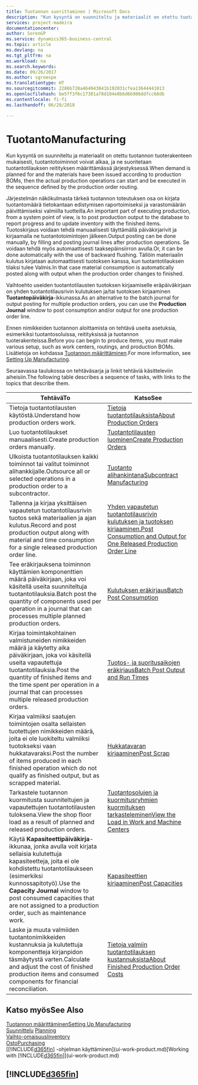 ```yaml
---
title: Tuotannon suorittaminen | Microsoft Docs
description: "Kun kysyntä on suunniteltu ja materiaalit on otettu tuotannon tuoterakenteen mukaisesti, tuotantotoiminnot voivat alkaa, ja ne suoritetaan tuotantotilauksen reitityksen määrittämässä järjestyksessä."
services: project-madeira
documentationcenter: 
author: SorenGP
ms.service: dynamics365-business-central
ms.topic: article
ms.devlang: na
ms.tgt_pltfrm: na
ms.workload: na
ms.search.keywords: 
ms.date: 09/26/2017
ms.author: sgroespe
ms.translationtype: HT
ms.sourcegitcommit: 2286b728a464943841b192031cfea13644441013
ms.openlocfilehash: be5ff3f6c17381a78d104e8b6d6b986ddfcc68db
ms.contentlocale: fi-fi
ms.lasthandoff: 06/28/2018

---
```

# <a name="manufacturing"></a><span data-ttu-id="3f637-103">Tuotanto</span><span class="sxs-lookup"><span data-stu-id="3f637-103">Manufacturing</span></span>
<span data-ttu-id="3f637-104">Kun kysyntä on suunniteltu ja materiaalit on otettu tuotannon tuoterakenteen mukaisesti, tuotantotoiminnot voivat alkaa, ja ne suoritetaan tuotantotilauksen reitityksen määrittämässä järjestyksessä.</span><span class="sxs-lookup"><span data-stu-id="3f637-104">When demand is planned for and the materials have been issued according to production BOMs, then the actual production operations can start and be executed in the sequence defined by the production order routing.</span></span>  

<span data-ttu-id="3f637-105">Järjestelmän näkökulmasta tärkeä tuotannon toteutuksen osa on kirjata tuotantomäärä tietokantaan edistymisen raportoimiseksi ja varastomäärän päivittämiseksi valmiilla tuotteilla.</span><span class="sxs-lookup"><span data-stu-id="3f637-105">An important part of executing production, from a system point of view, is to post production output to the database to report progress and to update inventory with the finished items.</span></span> <span data-ttu-id="3f637-106">Tuotoskirjaus voidaan tehdä manuaalisesti täyttämällä päiväkirjarivit ja kirjaamalla ne tuotantotoimintojen jälkeen.</span><span class="sxs-lookup"><span data-stu-id="3f637-106">Output posting can be done manually, by filling and posting journal lines after production operations.</span></span> <span data-ttu-id="3f637-107">Se voidaan tehdä myös automaattisesti taaksepäinsiirron avulla.</span><span class="sxs-lookup"><span data-stu-id="3f637-107">Or, it can be done automatically with the use of backward flushing.</span></span> <span data-ttu-id="3f637-108">Tällöin materiaalin kulutus kirjataan automaattisesti tuotoksen kanssa, kun tuotantotilauksen tilaksi tulee Valmis.</span><span class="sxs-lookup"><span data-stu-id="3f637-108">In that case material consumption is automatically posted along with output when the production order changes to finished.</span></span>  

<span data-ttu-id="3f637-109">Vaihtoehto useiden tuotantotilausten tuotoksen kirjaamiselle eräpäiväkirjaan on yhden tuotantotilausrivin kulutuksen ja/tai tuotoksen kirjaaminen **Tuotantopäiväkirja**-ikkunassa.</span><span class="sxs-lookup"><span data-stu-id="3f637-109">As an alternative to the batch journal for output posting for multiple production orders, you can use the **Production Journal** window to post consumption and/or output for one production order line.</span></span>

<span data-ttu-id="3f637-110">Ennen nimikkeiden tuotannon aloittamista on tehtävä useita asetuksia, esimerkiksi tuotantosoluissa, reitityksissä ja tuotannon tuoterakenteissa.</span><span class="sxs-lookup"><span data-stu-id="3f637-110">Before you can begin to produce items, you must make various setup, such as work centers, routings, and production BOMs.</span></span> <span data-ttu-id="3f637-111">Lisätietoja on kohdassa [Tuotannon määrittäminen](production-configure-production-processes.md).</span><span class="sxs-lookup"><span data-stu-id="3f637-111">For more information, see [Setting Up Manufacturing](production-configure-production-processes.md).</span></span>

<span data-ttu-id="3f637-112">Seuraavassa taulukossa on tehtäväsarja ja linkit tehtäviä käsitteleviin aiheisiin.</span><span class="sxs-lookup"><span data-stu-id="3f637-112">The following table describes a sequence of tasks, with links to the topics that describe them.</span></span>   

|<span data-ttu-id="3f637-113">**Tehtävä**</span><span class="sxs-lookup"><span data-stu-id="3f637-113">**To**</span></span>|<span data-ttu-id="3f637-114">**Katso**</span><span class="sxs-lookup"><span data-stu-id="3f637-114">**See**</span></span>|  
|------------|-------------|  
|<span data-ttu-id="3f637-115">Tietoja tuotantotilausten käytöstä.</span><span class="sxs-lookup"><span data-stu-id="3f637-115">Understand how production orders work.</span></span>|[<span data-ttu-id="3f637-116">Tietoja tuotantotilauksista</span><span class="sxs-lookup"><span data-stu-id="3f637-116">About Production Orders</span></span>](production-about-production-orders.md)|
|<span data-ttu-id="3f637-117">Luo tuotantotilaukset manuaalisesti.</span><span class="sxs-lookup"><span data-stu-id="3f637-117">Create production orders manually.</span></span>|[<span data-ttu-id="3f637-118">Tuotantotilausten luominen</span><span class="sxs-lookup"><span data-stu-id="3f637-118">Create Production Orders</span></span>](production-how-to-create-production-orders.md)|
|<span data-ttu-id="3f637-119">Ulkoista tuotantotilauksen kaikki toiminnot tai valitut toiminnot alihankkijalle.</span><span class="sxs-lookup"><span data-stu-id="3f637-119">Outsource all or selected operations in a production order to a subcontractor.</span></span>|[<span data-ttu-id="3f637-120">Tuotanto alihankintana</span><span class="sxs-lookup"><span data-stu-id="3f637-120">Subcontract Manufacturing</span></span>](production-how-to-subcontract-manufacturing.md)|
|<span data-ttu-id="3f637-121">Tallenna ja kirjaa yksittäisen vapautetun tuotantotilausrivin tuotos sekä materiaalien ja ajan kulutus.</span><span class="sxs-lookup"><span data-stu-id="3f637-121">Record and post production output along with material and time consumption for a single released production order line.</span></span>|[<span data-ttu-id="3f637-122">Yhden vapautetun tuotantotilausrivin kulutuksen ja tuotoksen kirjaaminen.</span><span class="sxs-lookup"><span data-stu-id="3f637-122">Post Consumption and Output for One Released Production Order Line</span></span>](production-how-to-register-consumption-and-output.md)|  
|<span data-ttu-id="3f637-123">Tee eräkirjauksena toiminnon käyttämien komponenttien määrä päiväkirjaan, joka voi käsitellä useita suunniteltuja tuotantotilauksia.</span><span class="sxs-lookup"><span data-stu-id="3f637-123">Batch post the quantity of components used per operation in a journal that can processes multiple planned production orders.</span></span>|[<span data-ttu-id="3f637-124">Kulutuksen eräkirjaus</span><span class="sxs-lookup"><span data-stu-id="3f637-124">Batch Post Consumption</span></span>](production-how-to-post-consumption.md)|
|<span data-ttu-id="3f637-125">Kirjaa toimintakohtainen valmistuneiden nimikkeiden määrä ja käytetty aika päiväkirjaan, joka voi käsitellä useita vapautettuja tuotantotilauksia.</span><span class="sxs-lookup"><span data-stu-id="3f637-125">Post the quantity of finished items and the time spent per operation in a journal that can processes multiple released production orders.</span></span>|[<span data-ttu-id="3f637-126">Tuotos- ja suoritusaikojen eräkirjaus</span><span class="sxs-lookup"><span data-stu-id="3f637-126">Batch Post Output and Run Times</span></span>](production-how-to-post-output-quantity.md)|  
|<span data-ttu-id="3f637-127">Kirjaa valmiiksi saatujen toimintojen osalta sellaisten tuotettujen nimikkeiden määrä, joita ei ole luokiteltu valmiiksi tuotokseksi vaan hukkatavaraksi.</span><span class="sxs-lookup"><span data-stu-id="3f637-127">Post the number of items produced in each finished operation which do not qualify as finished output, but as scrapped material.</span></span>|[<span data-ttu-id="3f637-128">Hukkatavaran kirjaaminen</span><span class="sxs-lookup"><span data-stu-id="3f637-128">Post Scrap</span></span>](production-how-to-post-scrap.md)|
|<span data-ttu-id="3f637-129">Tarkastele tuotannon kuormitusta suunniteltujen ja vapautettujen tuotantotilausten tuloksena.</span><span class="sxs-lookup"><span data-stu-id="3f637-129">View the shop floor load as a result of planned and released production orders.</span></span>|[<span data-ttu-id="3f637-130">Tuotantosolujen ja kuormitusryhmien kuormituksen tarkasteleminen</span><span class="sxs-lookup"><span data-stu-id="3f637-130">View the Load in Work and Machine Centers</span></span>](production-how-to-view-the-load-on-work-centers.md)|      
|<span data-ttu-id="3f637-131">Käytä **Kapasiteettipäiväkirja**-ikkunaa, jonka avulla voit kirjata sellaisia kulutettuja kapasiteetteja, joita ei ole kohdistettu tuotantotilaukseen (esimerkiksi kunnossapitotyö).</span><span class="sxs-lookup"><span data-stu-id="3f637-131">Use the **Capacity Journal** window to post consumed capacities that are not assigned to a production order, such as maintenance work.</span></span>|[<span data-ttu-id="3f637-132">Kapasiteettien kirjaaminen</span><span class="sxs-lookup"><span data-stu-id="3f637-132">Post Capacities</span></span>](production-how-to-post-capacities.md)|  
|<span data-ttu-id="3f637-133">Laske ja muuta valmiiden tuotantonimikkeiden kustannuksia ja kulutettuja komponentteja kirjanpidon täsmäytystä varten.</span><span class="sxs-lookup"><span data-stu-id="3f637-133">Calculate and adjust the cost of finished production items and consumed components for financial reconciliation.</span></span>|[<span data-ttu-id="3f637-134">Tietoja valmiin tuotantotilauksen kustannuksista</span><span class="sxs-lookup"><span data-stu-id="3f637-134">About Finished Production Order Costs</span></span>](finance-about-finished-production-order-costs.md)|  

## <a name="see-also"></a><span data-ttu-id="3f637-135">Katso myös</span><span class="sxs-lookup"><span data-stu-id="3f637-135">See Also</span></span>  
[<span data-ttu-id="3f637-136">Tuotannon määrittäminen</span><span class="sxs-lookup"><span data-stu-id="3f637-136">Setting Up Manufacturing</span></span>](production-configure-production-processes.md)  
<span data-ttu-id="3f637-137">[Suunnittelu](production-planning.md)    </span><span class="sxs-lookup"><span data-stu-id="3f637-137">[Planning](production-planning.md)    </span></span>  
[<span data-ttu-id="3f637-138">Vaihto-omaisuus</span><span class="sxs-lookup"><span data-stu-id="3f637-138">Inventory</span></span>](inventory-manage-inventory.md)  
[<span data-ttu-id="3f637-139">Osto</span><span class="sxs-lookup"><span data-stu-id="3f637-139">Purchasing</span></span>](purchasing-manage-purchasing.md)  
<span data-ttu-id="3f637-140">[[!INCLUDE[d365fin](includes/d365fin_md.md)] -ohjelman käyttäminen](ui-work-product.md)</span><span class="sxs-lookup"><span data-stu-id="3f637-140">[Working with [!INCLUDE[d365fin](includes/d365fin_md.md)]](ui-work-product.md)</span></span>

## [!INCLUDE[d365fin](includes/free_trial_md.md)]  
 

